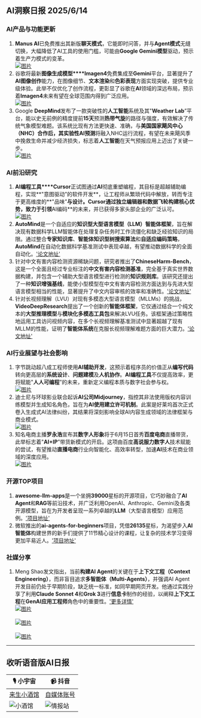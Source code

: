 ## AI洞察日报 2025/6/14

### **AI产品与功能更新**
1. **Manus AI**已免费推出其新版**聊天模式**，它能即时问答，并与**Agent模式**无缝切换，大幅降低了AI工具的使用门槛，可能由**Google Gemini模型**驱动，预示着生产力模式的变革。 <br/> [![图片](https://cdn.jsdmirror.com/gh/justlovemaki/imagehub@main/images/2025/07/news_01k024kay4ftpber24mbr3s33r.avif)](https://cdn.jsdmirror.com/gh/justlovemaki/imagehub@main/images/2025/07/news_01k024kay4ftpber24mbr3s33r.avif) <br/>
2. 谷歌将最新**图像生成模型****Imagen4**免费集成至**Gemini**平台，显著提升了**AI图像创作**能力，在图像细节、**文本渲染**和**色彩表现**方面实现突破，提供专业级体验。此举不仅优化了创作流程，更彰显了谷歌在**AI**领域的深远布局，预示着**Imagen4**未来有望在全球范围内得到广泛应用。 <br/> [![图片](https://cdn.jsdmirror.com/gh/justlovemaki/imagehub@main/images/2025/07/news_01k024kf2me2wtb9kb17t4mvt1.avif)](https://cdn.jsdmirror.com/gh/justlovemaki/imagehub@main/images/2025/07/news_01k024kf2me2wtb9kb17t4mvt1.avif) <br/>
3. Google **DeepMind**发布了一款突破性的**人工智能**系统及其"**Weather Lab**”平台，能以史无前例的精度提前**15天**预测**热带气旋**的路径与强度，有效解决了传统气象模型难题。该系统比现有方法更快速、准确，与**美国国家飓风中心（NHC）**合作后，其实验性**AI预测**将融入NHC运行流程，有望在未来飓风季中挽救生命并减少经济损失，标志着**人工智能**在天气预报应用上迈出了关键一步。 <br/> [![图片](https://cdn.jsdmirror.com/gh/justlovemaki/imagehub@main/images/2025/07/news_01k024khccemvvme0n4m47akst.avif)](https://cdn.jsdmirror.com/gh/justlovemaki/imagehub@main/images/2025/07/news_01k024khccemvvme0n4m47akst.avif) <br/>

### **AI前沿研究**
1. **AI编程工具****Cursor**正试图通过**AI**彻底重塑编程，其目标是超越辅助编程，实现**"意图驱动”的软件开发**，让工程师从繁琐代码中解放，转而专注于更高维度的**"品味”**与设计。**Cursor**通过独立编辑器和数据飞轮构建核心优势，致力于引领**AI编码**的未来，并已获得多家头部企业的广泛认可。 <br/> [![图片](https://cdn.jsdmirror.com/gh/justlovemaki/imagehub@main/images/2025/07/news_01k024kme4fzh84d63ybzc90ff.avif)](https://cdn.jsdmirror.com/gh/justlovemaki/imagehub@main/images/2025/07/news_01k024kme4fzh84d63ybzc90ff.avif) <br/>
2. **AutoMind**是一个自适应的**知识型大型语言模型（LLM）智能体框架**，旨在解决现有数据科学LLM智能体在处理复杂任务时工作流僵化和缺乏经验知识的局限。通过整合**专家知识库**、**智能体知识型树搜索算法**和**自适应编码策略**，**AutoMind**在自动化数据科学基准测试中表现卓越，有望推动数据科学的全面自动化。['论文地址'](https://arxiv.org/abs/2506.10974)
3. 针对中文有害内容检测资源稀缺问题，研究者推出了**ChineseHarm-Bench**，这是一个全面且经过专业标注的**中文有害内容检测基准**，完全基于真实世界数据构建，并包含一个辅助大型语言模型进行检测的**知识规则库**。该研究还提出了一种**知识增强基线**，能使小型模型在中文有害内容检测方面达到与先进大型语言模型相当的性能，显著提升了中文内容审核的效率和准确性。['论文地址'](https://arxiv.org/abs/2506.10960)
4. 针对长视频理解（LVU）对现有多模态大型语言模型（MLLMs）的挑战，**VideoDeepResearch**提出了一个创新的**智能体框架**，它仅通过结合一个纯文本的**大型推理模型**与**模块化多模态工具包**来解决LVU任务。该框架通过策略性地运用工具访问视频内容，在多个长视频理解基准测试中显著超越了现有MLLM的性能，证明了**智能体系统**在克服长视频理解难题方面的巨大潜力。['论文地址'](https://arxiv.org/abs/2506.10821)

### **AI行业展望与社会影响**
1. 字节跳动超八成工程师使用**AI辅助开发**，这预示着程序员的价值正从**编写代码**转向更高层的**系统设计**、**问题建模**及**人机协作**。**AI编程工具**不仅提高效率，更将赋能"**人人可编程**”的未来，重新定义编程本质与数字社会参与权。 <br/> [![图片](https://cdn.jsdmirror.com/gh/justlovemaki/imagehub@main/images/2025/07/news_01k024kr8gf5p86nygyxmcrfcm.avif)](https://cdn.jsdmirror.com/gh/justlovemaki/imagehub@main/images/2025/07/news_01k024kr8gf5p86nygyxmcrfcm.avif) <br/>
2. 迪士尼与环球影业联合起诉**AI公司Midjourney**，指控其非法使用版权内容训练模型并生成知名角色，旨在为**AI使用建立许可机制**。此案是好莱坞首次正式卷入生成式AI法律纠纷，其结果将深刻影响全球AI内容生成领域的法律框架与商业模式。 <br/> [![图片](https://cdn.jsdmirror.com/gh/justlovemaki/imagehub@main/images/2025/07/news_01k024kv0pfvtb0vp6e83gp6yt.avif)](https://cdn.jsdmirror.com/gh/justlovemaki/imagehub@main/images/2025/07/news_01k024kv0pfvtb0vp6e83gp6yt.avif) <br/>
3. 知名电商主播**罗永浩**宣布其**数字人形象**将于6月15日首秀**百度电商**直播带货，此举标志着"**AI+IP**”带货新模式的开启。这项由百度**高说服力数字人**技术赋能的尝试，有望推动**直播电商**行业向智能化、高效率转型，加速**AI**技术在商业领域的深度应用。 <br/> [![图片](https://cdn.jsdmirror.com/gh/justlovemaki/imagehub@main/images/2025/07/news_01k024kxp3f69srkqddjrbsh37.avif)](https://cdn.jsdmirror.com/gh/justlovemaki/imagehub@main/images/2025/07/news_01k024kxp3f69srkqddjrbsh37.avif) <br/>

### **开源TOP项目**
1. **awesome-llm-apps**是一个坐拥**39000**星标的开源项目，它巧妙融合了**AI Agent**和**RAG**等前沿技术，并广泛利用OpenAI、Anthropic、Gemini及各类开源模型，旨在为开发者呈现一系列卓越的**LLM**（大型语言模型）应用范例。['项目地址'](https://github.com/Shubhamsaboo/awesome-llm-apps)
2. 微软推出的**ai-agents-for-beginners**项目，凭借**26135**星标，为渴望步入**AI智能体**构建世界的新手们提供了11节精心设计的课程，让复杂的技术学习变得更加平易近人。['项目地址'](https://github.com/microsoft/ai-agents-for-beginners)

### **社媒分享**
1. Meng Shao发文指出，当前**构建AI Agent**的关键在于**上下文工程（Context Engineering）**，而非盲目追求**多智能体（Multi-Agents）**，并强调AI Agent开发目前仍处于早期阶段，缺乏统一标准，如同早期网页开发。他通过实践分享了利用**Claude Sonnet 4**和**Grok 3**进行**信息卡**制作的经验，以阐释**上下文工程**在**GenAI应用工程师**角色中的重要性。['更多详情'](https://x.com/shao__meng/status/1933528988145889311) <br/> [![图片](https://cdn.jsdmirror.com/gh/justlovemaki/imagehub@main/images/2025/07/news_01k024m0qcemm9z3wtr0parxrv.avif)](https://cdn.jsdmirror.com/gh/justlovemaki/imagehub@main/images/2025/07/news_01k024m0qcemm9z3wtr0parxrv.avif) <br/> <br/> [![图片](https://cdn.jsdmirror.com/gh/justlovemaki/imagehub@main/images/2025/07/news_01k024m5ffe25bq4db10pph700.avif)](https://cdn.jsdmirror.com/gh/justlovemaki/imagehub@main/images/2025/07/news_01k024m5ffe25bq4db10pph700.avif) <br/> <br/> [![图片](https://cdn.jsdmirror.com/gh/justlovemaki/imagehub@main/images/2025/07/news_01k024ma7zesnts6n9969wjswq.avif)](https://cdn.jsdmirror.com/gh/justlovemaki/imagehub@main/images/2025/07/news_01k024ma7zesnts6n9969wjswq.avif) <br/>

---

## **收听语音版AI日报**

| 🎙️ **小宇宙** | 📹 **抖音** |
| --- | --- |
| [来生小酒馆](https://www.xiaoyuzhoufm.com/podcast/683c62b7c1ca9cf575a5030e)  |   [自媒体账号](https://www.douyin.com/user/MS4wLjABAAAAwpwqPQlu38sO38VyWgw9ZjDEnN4bMR5j8x111UxpseHR9DpB6-CveI5KRXOWuFwG)| 
| ![小酒馆](https://cdn.jsdmirror.com/gh/justlovemaki/imagehub@main/logo/f959f7984e9163fc50d3941d79a7f262.md.png) | ![情报站](https://cdn.jsdmirror.com/gh/justlovemaki/imagehub@main/logo/7fc30805eeb831e1e2baa3a240683ca3.md.png) |